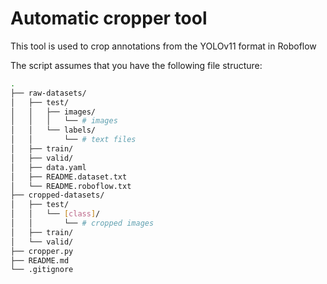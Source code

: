 # Automatic cropper tool 
This tool is used to crop annotations from the YOLOv11 format in Roboflow

The script assumes that you have the following file structure:
```bash
.
├── raw-datasets/
│   ├── test/
│   │   ├── images/
│   │   │   └── # images
│   │   └── labels/
│   │       └── # text files
│   ├── train/
│   ├── valid/
│   ├── data.yaml
│   ├── README.dataset.txt
│   └── README.roboflow.txt
├── cropped-datasets/
│   ├── test/
│   │   └── [class]/
│   │       └── # cropped images
│   ├── train/
│   └── valid/
├── cropper.py
├── README.md
└── .gitignore
```